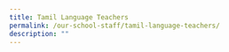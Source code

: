 ```yaml
---
title: Tamil Language Teachers
permalink: /our-school-staff/tamil-language-teachers/
description: ""
---
```

